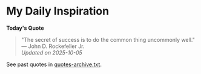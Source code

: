 # My Daily Inspiration

**Today's Quote**  
> "The secret of success is to do the common thing uncommonly well." — John D. Rockefeller Jr.  
*Updated on 2025-10-05*

See past quotes in [quotes-archive.txt](quotes-archive.txt).